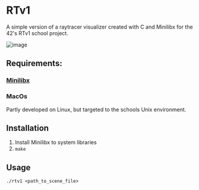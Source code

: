 # RTv1
A simple version of a raytracer visualizer created with C and Minilibx for the 42's RTv1 school project.


![image](https://user-images.githubusercontent.com/16654794/225532718-8532d4f9-70e9-4a93-9871-0c92b7dd963a.png)

## Requirements:
### [Minilibx](https://harm-smits.github.io/42docs/libs/minilibx/getting_started.html)
### MacOs
Partly developed on Linux, but targeted to the schools Unix environment.

## Installation
1. Install Minilibx to system libraries
2. `make`

## Usage
`./rtv1 <path_to_scene_file>`
